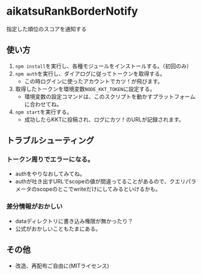 # aikatsuRankBorderNotify
指定した順位のスコアを通知する

## 使い方
1. `npm install`を実行し、各種モジュールをインストールする。（初回のみ）
1. `npm auth`を実行し、ダイアログに従ってトークンを取得する。
	- この時ログインに使ったアカウントでカツ！が飛びます。
1. 取得したトークンを環境変数`NODE_KKT_TOKEN`に設定する。
	- 環境変数の設定コマンドは、このスクリプトを動かすプラットフォームに合わせてね。
1. `npm start`を実行する。
	- 成功したらKKTに投稿され、ログにカツ！のURLが記録されます。

## トラブルシューティング
### トークン周りでエラーになる。
- authをやりなおしてみてね。
- authが吐き出すURLでscopeの値が間違ってることがあるので、クエリパラメータのscopeのとこでwriteだけにしてみるといけるかも。

### 差分情報がおかしい
- dataディレクトリに書き込み権限が無かったり？
- 公式がおかしいこともたまにある。

## その他
- 改造、再配布ご自由に(MITライセンス)
